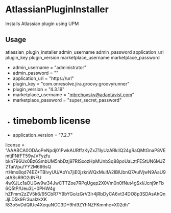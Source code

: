 # AtlassianPluginInstaller

Installs Atlassian plugin using UPM

## Usage

atlassian_plugin_installer admin_username admin_password application_url plugin_key plugin_version marketplace_username marketplace_password

* admin_username = "administrator"
* admin_password = ""
* application_url = "https://url"
* plugin_key = "com.onresolve.jira.groovy.groovyrunner"
* plugin_version = "4.3.19"
* marketplace_username = "mbrehovsky@adaptavist.com"
* marketplace_password = "super_secret_password"
* # timebomb license
* application_version = "7.2.7"

license = "AAABCA0ODAoPeNpdj01PwkAURffzKyZxZ1IyUzARkllQ24gRaQMtGnaP8VEmtjPNfFT59yJVFyzfu
bkn796Ux0Bz6SmbUM5nbDzj97RISxozHpMUnbSq88poUaLztFEStUN6MJZ2TaiVpu/YY2M6tI6sQ
rtHmx8qd74EZ+TBIvyUU/AoYs7jiE0jzknWQxMuifA2IBlUbnQ7AulVjwN9AaU9atASs69O2dNFU
4wXJLc1aOUGw9w34JwCTTZoe7RPqUgep2X0Vm0n0fNut4gSxl/Jcnj9nFb6Q5tP/Ueu3L+0PHW4g
hZFmm2zZV5k6/95CbR7Y9bYGo/zGrV3Ir4jRbDyCA6vt34DO8p3SDAsAhQnJjLD5k9Fr3uaIzkXK
f83o5vDdQIUe4XequNCC3D+9ht9ZYhNZFKmnhc=X02dh"

